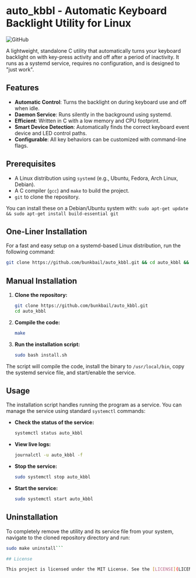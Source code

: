 # auto_kbbl - Automatic Keyboard Backlight Utility for Linux

![GitHub](https://img.shields.io/github/license/bunkbail/auto_kbbl)

A lightweight, standalone C utility that automatically turns your keyboard backlight on with key-press activity and off after a period of inactivity. It runs as a systemd service, requires no configuration, and is designed to "just work".

## Features

-   **Automatic Control**: Turns the backlight on during keyboard use and off when idle.
-   **Daemon Service**: Runs silently in the background using systemd.
-   **Efficient**: Written in C with a low memory and CPU footprint.
-   **Smart Device Detection**: Automatically finds the correct keyboard event device and LED control paths.
-   **Configurable**: All key behaviors can be customized with command-line flags.

## Prerequisites

-   A Linux distribution using `systemd` (e.g., Ubuntu, Fedora, Arch Linux, Debian).
-   A C compiler (`gcc`) and `make` to build the project.
-   `git` to clone the repository.

You can install these on a Debian/Ubuntu system with:
`sudo apt-get update && sudo apt-get install build-essential git`

## One-Liner Installation

For a fast and easy setup on a systemd-based Linux distribution, run the following command:

```bash
git clone https://github.com/bunkbail/auto_kbbl.git && cd auto_kbbl && sudo bash install.sh
```

## Manual Installation

1.  **Clone the repository:**
    ```bash
    git clone https://github.com/bunkbail/auto_kbbl.git
    cd auto_kbbl
    ```

2.  **Compile the code:**
    ```bash
    make
    ```

3.  **Run the installation script:**
    ```bash
    sudo bash install.sh
    ```

The script will compile the code, install the binary to `/usr/local/bin`, copy the systemd service file, and start/enable the service.

## Usage

The installation script handles running the program as a service. You can manage the service using standard `systemctl` commands:

-   **Check the status of the service:**
    ```bash
    systemctl status auto_kbbl
    ```

-   **View live logs:**
    ```bash
    journalctl -u auto_kbbl -f
    ```

-   **Stop the service:**
    ```bash
    sudo systemctl stop auto_kbbl
    ```

-   **Start the service:**
    ```bash
    sudo systemctl start auto_kbbl
    ```

## Uninstallation

To completely remove the utility and its service file from your system, navigate to the cloned repository directory and run:

```bash
sudo make uninstall```

## License

This project is licensed under the MIT License. See the [LICENSE](LICENSE) file for details.
